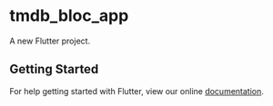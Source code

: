 # tmdb_bloc_app

A new Flutter project.

## Getting Started

For help getting started with Flutter, view our online
[documentation](https://flutter.io/).
